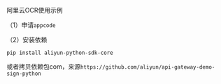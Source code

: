 阿里云OCR使用示例

（1）申请`appcode`

（2）安装依赖

`pip install aliyun-python-sdk-core`

或者拷贝依赖包com，来源`https://github.com/aliyun/api-gateway-demo-sign-python`